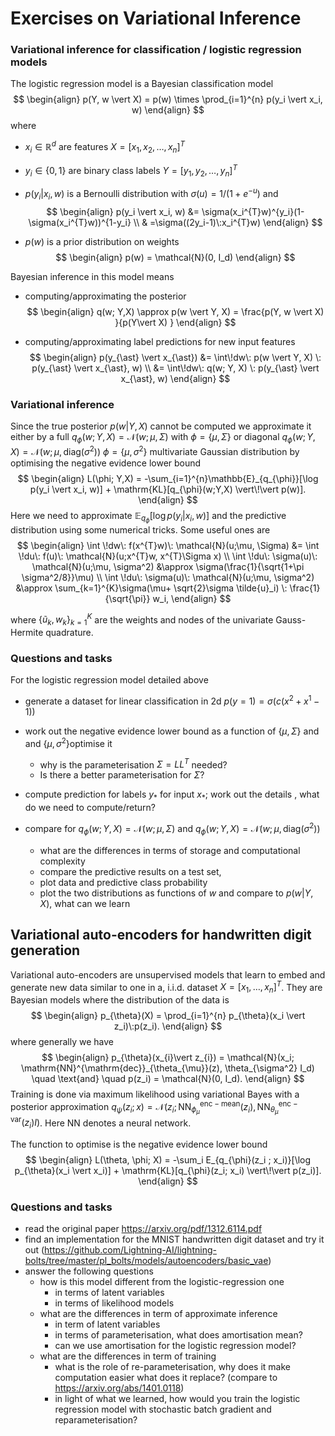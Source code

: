 # Exercises on Variational Inference

### Variational inference for classification / logistic regression models

The logistic regression model is a Bayesian classification model 
$$
\begin{align}
	p(Y, w \vert X) = p(w) \times \prod_{i=1}^{n} p(y_i \vert x_i, w) 
\end{align}
$$
where

- $x_i \in \mathbb{R}^{d}$ are features $X = [x_1,x_2, \ldots, x_n]^{T}$

- $y_i \in \{0,1\}$ are binary class labels $Y = [y_1,y_2, \ldots, y_n]^{T}$

- $p(y_i \vert x_i, w)$ is a Bernoulli distribution with $\sigma(u) = 1/(1+e^{-u})$ and 
  $$
  \begin{align}
  	p(y_i \vert x_i, w) &= \sigma(x_i^{T}w)^{y_i}(1- \sigma(x_i^{T}w))^{1-y_i}
  	\\
  	& =\sigma((2y_i-1)\:x_i^{T}w)
  \end{align}
  $$
- $p(w)$ is a prior distribution on weights
  $$
  \begin{align}
  	p(w) = \mathcal{N}(0, I_d)
  \end{align}
  $$
  
  
  

Bayesian inference in this model means

- computing/approximating the posterior
  $$
  \begin{align}
  	q(w; Y,X) \approx p(w \vert Y, X) = \frac{p(Y, w \vert X) }{p(Y\vert X) }
  \end{align}
  $$

- computing/approximating label predictions for new input features
  $$
  \begin{align}
  	p(y_{\ast} \vert x_{\ast}) 
  	&= \int\!dw\: p(w \vert Y, X) \: p(y_{\ast} \vert x_{\ast}, w)
  	\\
  		&= \int\!dw\: q(w; Y, X) \: p(y_{\ast} \vert x_{\ast}, w) 
  \end{align}
  $$

### Variational inference

Since the true posterior $p(w \vert Y, X)$ cannot be computed we approximate it either by a full $q_{\phi}(w; Y, X)  =\mathcal{N}(w; \mu, \Sigma)$ with  $\phi=\{\mu, \Sigma\}$ or diagonal $q_{\phi}(w; Y, X)  =\mathcal{N}(w; \mu, \mathrm{diag}(\sigma^2))$  $\phi=\{\mu, \sigma^2\}$ multivariate Gaussian distribution by optimising the negative evidence lower bound
$$
\begin{align}
	L(\phi; Y,X) = -\sum_{i=1}^{n}\mathbb{E}_{q_{\phi}}[\log p(y_i \vert x_i, w)] + \mathrm{KL}[q_{\phi}(w;Y,X) \vert\!\vert p(w)].
\end{align}
$$
Here we need to approximate $\mathbb{E}_{q_{\phi}}[\log p(y_i \vert x_i, w)]$ and  the predictive distribution using some numerical tricks. Some useful ones are 
$$
\begin{align}
	\int \!dw\: f(x^{T}w)\: \mathcal{N}(u;\mu, \Sigma) &=
  \int \!du\: f(u)\: \mathcal{N}(u;x^{T}w, x^{T}\Sigma x)
  \\
	\int \!du\: \sigma(u)\: \mathcal{N}(u;\mu, \sigma^2) 
	&\approx 
	\sigma(\frac{1}{\sqrt{1+\pi \sigma^2/8}}\mu)
	\\
	\int \!du\: \sigma(u)\: \mathcal{N}(u;\mu, \sigma^2) 
	&\approx 
	\sum_{k=1}^{K}\sigma(\mu+ \sqrt{2}\sigma \tilde{u}_i) \: \frac{1}{\sqrt{\pi}} w_i,
\end{align}
$$

where $\{\tilde{u}_k, w_k\}_{k=1}^{K}$ are the weights and nodes of the univariate Gauss-Hermite quadrature.

### Questions and tasks

For the logistic regression model detailed above

- generate a dataset for linear classification in 2d $p(y=1) = \sigma(c(x^2 + x^1 -1))$ 

- work out the negative evidence lower bound as a function of $\{\mu, \Sigma\}$ and and $\{\mu, \sigma^2\}$optimise it
  - why is the parameterisation  $\Sigma=LL^{T}$  needed?
  - Is there a better parameterisation for $\Sigma$?

- compute prediction for labels $y_{\ast}$ for input $x_{\ast}$; work out the details , what do we need to compute/return? 
- compare for $q_{\phi}(w; Y, X)  =\mathcal{N}(w; \mu, \Sigma)$ and $q_{\phi}(w; Y, X)  =\mathcal{N}(w; \mu, \mathrm{diag}(\sigma^2))$ 
  - what are the differences in terms of storage and computational complexity
  - compare the predictive results on a test set,
  - plot data and predictive class probability
  -  plot the two distributions as functions of $w$  and compare to $p(w \vert Y,X)$, what can we learn




## Variational auto-encoders for handwritten digit generation 

Variational auto-encoders are unsupervised models that learn to embed and generate new data similar to one in a, i.i.d. dataset $X = [x_1, \ldots, x_n]^{T}$. They are Bayesian models where the distribution of the data is
$$
\begin{align}
	p_{\theta}(X) = \prod_{i=1}^{n} p_{\theta}(x_i \vert z_i)\:p(z_i).
\end{align}
$$
where generally we have 
$$
\begin{align}
	p_{\theta}(x_{i}\vert z_{i}) = \mathcal{N}(x_i; \mathrm{NN}^{\mathrm{dec}}_{\theta_{\mu}}(z), \theta_{\sigma^2} I_d)
	\quad
	\text{and}
	\quad
	p(z_i) = \mathcal{N}(0, I_d).
\end{align}
$$
Training is done via maximum likelihood using variational Bayes with a posterior approximation $q_{\psi}(z_i;x) = \mathcal{N}(z_i;\mathrm{NN}^{\mathrm{enc-mean}}_{\phi_{\mu}}(z_i), \mathrm{NN}^{\mathrm{enc-var}}_{\theta_{\mu}}(z_i) I)$. Here $\mathrm{NN}$ denotes a neural network.

The function to optimise is the negative evidence lower bound
$$
\begin{align}
	L(\theta, \phi; X) = 
	-\sum_i E_{q_{\phi}(z_i ; x_i)}[\log p_{\theta}(x_i \vert x_i)] 
	+ \mathrm{KL}[q_{\phi}(z_i; x_i) \vert\!\vert p(z_i)].
\end{align}
$$

### Questions and tasks

- read the original paper https://arxiv.org/pdf/1312.6114.pdf 
- find an implementation for the MNIST handwritten digit dataset and try it out (https://github.com/Lightning-AI/lightning-bolts/tree/master/pl_bolts/models/autoencoders/basic_vae)
- answer the following questions
  - how is this model different from the logistic-regression one
    - in terms of latent variables
    - in terms of likelihood models
  - what are the differences in term of approximate inference
    - in term of latent variables
    - in terms of parameterisation, what does amortisation mean?
    - can we use amortisation for the logistic regression model?
  - what are the differences in term of training
    - what is the role of re-parameterisation, why does it make computation easier what does it replace? (compare to https://arxiv.org/abs/1401.0118) 
    - in light of what we learned, how would you train the logistic regression model with stochastic batch gradient and reparameterisation?  

